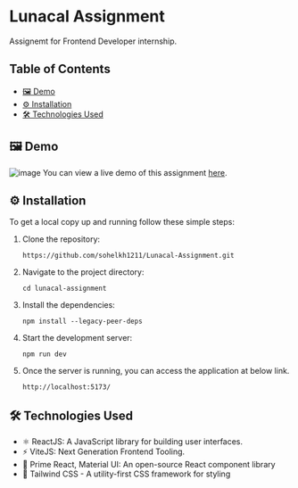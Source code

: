# Lunacal Assignment

Assignemt for Frontend Developer internship.

## Table of Contents
- [🖼️ Demo]()
- [⚙️ Installation]()
- [🛠️ Technologies Used]()

## 🖼️ Demo
![image](https://github.com/user-attachments/assets/5aa736db-0c93-4cdc-9c24-ce503db858d5)
You can view a live demo of this assignment [here]().

## ⚙️ Installation
To get a local copy up and running follow these simple steps:

1. Clone the repository:
   
   ```
   https://github.com/sohelkh1211/Lunacal-Assignment.git
   ```
2. Navigate to the project directory:
   
   ```
   cd lunacal-assignment
   ```
3. Install the dependencies:
   
   ```
   npm install --legacy-peer-deps
   ```
4. Start the development server:
   
   ```
   npm run dev
   ```
5. Once the server is running, you can access the application at below link.
   ```
   http://localhost:5173/
   ```

## 🛠️ Technologies Used
- ⚛️ ReactJS: A JavaScript library for building user interfaces.
- ⚡ ViteJS: Next Generation Frontend Tooling.
- 🎨 Prime React, Material UI: An open-source React component library
- 🎨 Tailwind CSS - A utility-first CSS framework for styling
